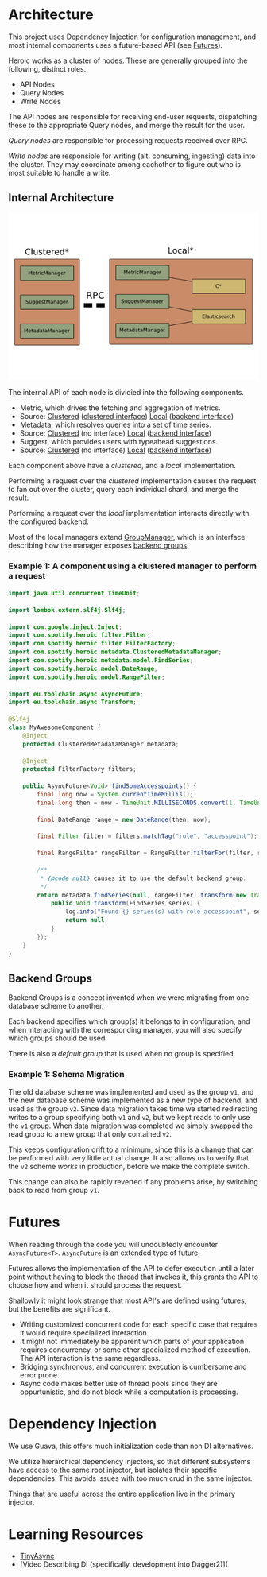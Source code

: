 # Architecture

This project uses Dependency Injection for configuration management, and most
internal components uses a future-based API (see [Futures](#futures)).

Heroic works as a cluster of nodes.
These are generally grouped into the following, distinct roles.

* API Nodes
* Query Nodes
* Write Nodes

The API nodes are responsible for receiving end-user requests, dispatching
these to the appropriate Query nodes, and merge the result for the user.

_Query nodes_ are responsible for processing requests received over RPC.

_Write nodes_ are responsible for writing (alt. consuming, ingesting) data into
the cluster.
They may coordinate among eachother to figure out who is most suitable to
handle a write.

## Internal Architecture

![Clustered Managers](images/clustermanagers.png)

The internal API of each node is dividied into the following components.

* Metric, which drives the fetching and aggregation of metrics.
 * Source:
   [Clustered](/heroic-core/src/main/java/com/spotify/heroic/metric/CoreClusteredMetricManager.java)
   ([clustered interface](/heroic-component/src/main/java/com/spotify/heroic/metric/ClusteredMetricManager.java))
   [Local](/heroic-core/src/main/java/com/spotify/heroic/metric/LocalMetricManager.java)
   ([backend interface](/heroic-component/src/main/java/com/spotify/heroic/metric/MetricBackend.java))
* Metadata, which resolves queries into a set of time series.
 * Source:
   [Clustered](/heroic-core/src/main/java/com/spotify/heroic/metadata/ClusteredMetadataManager.java)
   (no interface)
   [Local](/heroic-core/src/main/java/com/spotify/heroic/metadata/LocalMetadataManager.java)
   ([backend interface](/heroic-component/src/main/java/com/spotify/heroic/metadata/MetadataBackend.java))
* Suggest, which provides users with typeahead suggestions.
 * Source:
   [Clustered](/heroic-core/src/main/java/com/spotify/heroic/suggest/ClusteredSuggestManager.java) 
   (no interface)
   [Local](/heroic-core/src/main/java/com/spotify/heroic/suggests/LocalSuggestManager.java)
   ([backend interface](/heroic-component/src/main/java/com/spotify/heroic/suggest/SuggestBackend.java))

Each component above have a _clustered_, and a _local_ implementation.

Performing a request over the _clustered_ implementation causes the request to
fan out over the cluster, query each individual shard, and merge the result.

Performing a request over the _local_ implementation interacts directly with
the configured backend.

Most of the local managers extend
[GroupManager](/heroic-component/src/main/java/com/spotify/heroic/utils/GroupManager.java),
which is an interface describing how the manager exposes
[backend groups](#backend-groups).

### Example 1: A component using a clustered manager to perform a request

```java
import java.util.concurrent.TimeUnit;

import lombok.extern.slf4j.Slf4j;

import com.google.inject.Inject;
import com.spotify.heroic.filter.Filter;
import com.spotify.heroic.filter.FilterFactory;
import com.spotify.heroic.metadata.ClusteredMetadataManager;
import com.spotify.heroic.metadata.model.FindSeries;
import com.spotify.heroic.model.DateRange;
import com.spotify.heroic.model.RangeFilter;

import eu.toolchain.async.AsyncFuture;
import eu.toolchain.async.Transform;

@Slf4j
class MyAwesomeComponent {
    @Inject
    protected ClusteredMetadataManager metadata;

    @Inject
    protected FilterFactory filters;

    public AsyncFuture<Void> findSomeAccesspoints() {
        final long now = System.currentTimeMillis();
        final long then = now - TimeUnit.MILLISECONDS.convert(1, TimeUnit.HOURS);

        final DateRange range = new DateRange(then, now);

        final Filter filter = filters.matchTag("role", "accesspoint");

        final RangeFilter rangeFilter = RangeFilter.filterFor(filter, range);

        /**
         * {@code null} causes it to use the default backend group.
         */
        return metadata.findSeries(null, rangeFilter).transform(new Transform<FindSeries, Void>() {
            public Void transform(FindSeries series) {
                log.info("Found {} series(s) with role accesspoint", series.getSize());
                return null;
            }
        });
    }
}
```

## Backend Groups

Backend Groups is a concept invented when we were migrating from one database scheme to another.

Each backend specifies which group(s) it belongs to in configuration, and when interacting with the corresponding manager, you will also specify which groups should be used.

There is also a _default group_ that is used when no group is specified.

### Example 1: Schema Migration

The old database scheme was implemented and used as the group `v1`, and the new database scheme was implemented as a new type of backend, and used as the group `v2`.
Since data migration takes time we started redirecting writes to a group specifying both `v1` and `v2`, but we kept reads to only use the `v1` group.
When data migration was completed we simply swapped the read group to a new group that only contained `v2`.

This keeps configuration drift to a minimum, since this is a change that can be performed with very little actual change. It also allows us to verify that the `v2` scheme _works_ in production, before we make the complete switch.

This change can also be rapidly reverted if any problems arise, by switching back to read from group `v1`.

# Futures

When reading through the code you will undoubtedly encounter `AsyncFuture<T>`.
`AsyncFuture` is an extended type of future.

Futures allows the implementation of the API to defer execution until a later
point without having to block the thread that invokes it, this grants the API
to choose how and when it should process the request.

Shallowly it might look strange that most API's are defined using futures, but
the benefits are significant.

* Writing customized concurrent code for each specific case that requires it
  would require specialized interaction.
* It might not immediately be apparent which parts of your application requires
  concurrency, or some other specialized method of execution. The API
  interaction is the same regardless.
* Bridging synchronous, and concurrent execution is cumbersome and error prone.
* Async code makes better use of thread pools since they are oppurtunistic, and
  do not block while a computation is processing.

# Dependency Injection

We use Guava, this offers much initialization code than non DI alternatives.

We utilize hierarchical dependency injectors, so that different subsystems have
access to the same root injector, but isolates their specific dependencies.
This avoids issues with too much crud in the same injector.

Things that are useful across the entire application live in the primary
injector.

# Learning Resources

* [TinyAsync](http://github.com/udoprog/tiny-async-java)
* [Video Describing DI (specifically, development into Dagger2)](

